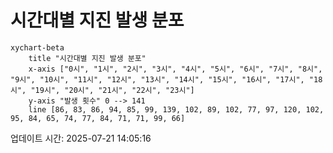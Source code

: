 # 시간대별 지진 발생 분포

```mermaid
xychart-beta
    title "시간대별 지진 발생 분포"
    x-axis ["0시", "1시", "2시", "3시", "4시", "5시", "6시", "7시", "8시", "9시", "10시", "11시", "12시", "13시", "14시", "15시", "16시", "17시", "18시", "19시", "20시", "21시", "22시", "23시"]
    y-axis "발생 횟수" 0 --> 141
    line [86, 83, 86, 94, 85, 99, 139, 102, 89, 102, 77, 97, 120, 102, 95, 84, 65, 74, 77, 84, 71, 71, 99, 66]
```

업데이트 시간: 2025-07-21 14:05:16
